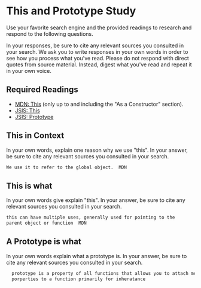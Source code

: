 # This and Prototype Study

Use your favorite search engine and the provided readings to research and
respond to the following questions.

In your responses, be sure to cite any relevant sources you consulted in your
search. We ask you to write responses in your own words in order to see how you
process what you've read. Please do not respond with direct quotes from source
material. Instead, digest what you've read and repeat it in your own voice.

## Required Readings

-   [MDN: This](https://developer.mozilla.org/en-US/docs/Web/JavaScript/Reference/Operators/this)
(only up to and including the "As a Constructor" section).
-   [JSIS: This](http://javascriptissexy.com/understand-javascripts-this-with-clarity-and-master-it/)
-   [JSIS: Prototype](http://javascriptissexy.com/javascript-prototype-in-plain-detailed-language/)

## This in Context

In your own words, explain one reason why we use "this". In your answer, be
sure to cite any relevant sources you consulted in your search.

```md
We use it to refer to the global object.  MDN
```

## This is what

In your own words give explain "this".  In your answer, be
sure to cite any relevant sources you consulted in your search.

```md
this can have multiple uses, generally used for pointing to the
parent object or function  MDN
```

## A Prototype is what

In your own words explain what a prototype is.  In your answer, be
sure to cite any relevant sources you consulted in your search.

```md
  prototype is a property of all functions that allows you to attach methods and
  porperties to a function primarily for inheratance
```

